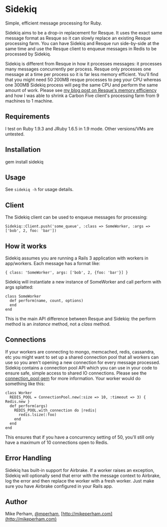 Sidekiq
==============

Simple, efficient message processing for Ruby.

Sidekiq aims to be a drop-in replacement for Resque.  It uses the exact same
message format as Resque so it can slowly replace an existing Resque processing farm.
You can have Sidekiq and Resque run side-by-side at the same time and
use the Resque client to enqueue messages in Redis to be
processed by Sidekiq.

Sidekiq is different from Resque in how it processes messages: it
processes many messages concurrently per process.  Resque only processes
one message at a time per process so it is far less memory efficient.
You'll find that you might need 50 200MB resque processes to peg your CPU
whereas one 300MB Sidekiq process will peg the same CPU and perform the
same amount of work.  Please see [my blog post on Resque's memory
efficiency](http://blog.carbonfive.com/2011/09/16/improving-resques-memory-efficiency/)
 and how I was able to shrink a Carbon Five client's processing farm
from 9 machines to 1 machine.


Requirements
-----------------

I test on Ruby 1.9.3 and JRuby 1.6.5 in 1.9 mode.  Other versions/VMs are
untested.


Installation
-----------------

   gem install sidekiq


Usage
-----------------

See `sidekiq -h` for usage details.


Client
-----------------

The Sidekiq client can be used to enqueue messages for processing:

    Sidekiq::Client.push('some_queue', :class => SomeWorker, :args => ['bob', 2, foo: 'bar'])


How it works
-----------------

Sidekiq assumes you are running a Rails 3 application with workers in app/workers.  Each message has a format like:

    { class: 'SomeWorker', args: ['bob', 2, {foo: 'bar'}] }

Sidekiq will instantiate a new instance of SomeWorker and call perform
with args splatted:

    class SomeWorker
      def perform(name, count, options)
      end
    end

This is the main API difference between Resque and Sidekiq: the perform
method is an *instance* method, not a *class* method.


Connections
-----------------

If your workers are connecting to mongo, memcached, redis, cassandra,
etc you might want to set up a shared connection pool that all workers
can use so you aren't opening a new connection for every message
processed.  Sidekiq contains a connection pool API which you can use in your code to
ensure safe, simple access to shared IO connections.  Please see the
[connection\_pool gem](https://github.com/mperham/connection_pool) for more information.
Your worker would do something like this:

    class Worker
      REDIS_POOL = ConnectionPool.new(:size => 10, :timeout => 3) { Redis.new }
      def perform(args)
        REDIS_POOL.with_connection do |redis|
          redis.lsize(:foo)
        end
      end
    end

This ensures that if you have a concurrency setting of 50, you'll still only
have a maximum of 10 connections open to Redis.


Error Handling
-----------------

Sidekiq has built-in support for Airbrake.  If a worker raises an
exception, Sidekiq will optionally send that error with the message
context to Airbrake, log the error and then replace the worker with a
fresh worker.  Just make sure you have Airbrake configured in your Rails
app.


Author
-----------------

Mike Perham, [@mperham](https://twitter.com/mperham), [http://mikeperham.com](http://mikeperham.com)
